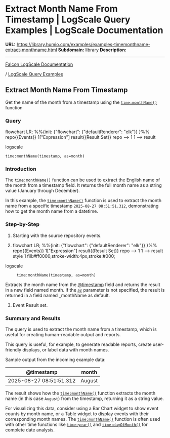 # Extract Month Name From Timestamp | LogScale Query Examples | LogScale Documentation

**URL:** https://library.humio.com/examples/examples-timemonthname-extract-monthname.html
**Subdomain:** library
**Description:** 

---

[Falcon LogScale Documentation](https://library.humio.com)

/ [LogScale Query Examples](examples.html)

## Extract Month Name From Timestamp

Get the name of the month from a timestamp using the [`time:monthName()`](https://library.humio.com/data-analysis/functions-time-monthname.html) function 

### Query

flowchart LR; %%{init: {"flowchart": {"defaultRenderer": "elk"}} }%% repo{{Events}} 1["Expression"] result{{Result Set}} repo --> 1 1 --> result

logscale
    
    
    time:monthName(timestamp, as=month)

### Introduction

The [`time:monthName()`](https://library.humio.com/data-analysis/functions-time-monthname.html) function can be used to extract the English name of the month from a timestamp field. It returns the full month name as a string value (January through December). 

In this example, the [`time:monthName()`](https://library.humio.com/data-analysis/functions-time-monthname.html) function is used to extract the month name from a specific timestamp `2025-08-27 08:51:51.312`, demonstrating how to get the month name from a datetime. 

### Step-by-Step

  1. Starting with the source repository events.

  2. flowchart LR; %%{init: {"flowchart": {"defaultRenderer": "elk"}} }%% repo{{Events}} 1["Expression"] result{{Result Set}} repo --> 1 1 --> result style 1 fill:#ff0000,stroke-width:4px,stroke:#000;

logscale
         
         time:monthName(timestamp, as=month)

Extracts the month name from the [@timestamp](https://library.humio.com/data-analysis/searching-data-event-fields.html#searching-data-event-fields-metadata-timestamp) field and returns the result in a new field named month. If the [_`as`_](https://library.humio.com/data-analysis/functions-time-monthname.html#query-functions-time-monthname-as) parameter is not specified, the result is returned in a field named _monthName as default. 

  3. Event Result set.




### Summary and Results

The query is used to extract the month name from a timestamp, which is useful for creating human-readable output and reports. 

This query is useful, for example, to generate readable reports, create user-friendly displays, or label data with month names. 

Sample output from the incoming example data: 

@timestamp| month  
---|---  
2025-08-27 08:51:51.312| August  
  
The result shows how the [`time:monthName()`](https://library.humio.com/data-analysis/functions-time-monthname.html) function extracts the month name (in this case `August`) from the timestamp, returning it as a string value. 

For visualizing this data, consider using a Bar Chart widget to show event counts by month name, or a Table widget to display events with their corresponding month names. The [`time:monthName()`](https://library.humio.com/data-analysis/functions-time-monthname.html) function is often used with other time functions like [`time:year()`](https://library.humio.com/data-analysis/functions-time-year.html) and [`time:dayOfMonth()`](https://library.humio.com/data-analysis/functions-time-dayofmonth.html) for complete date analysis.
